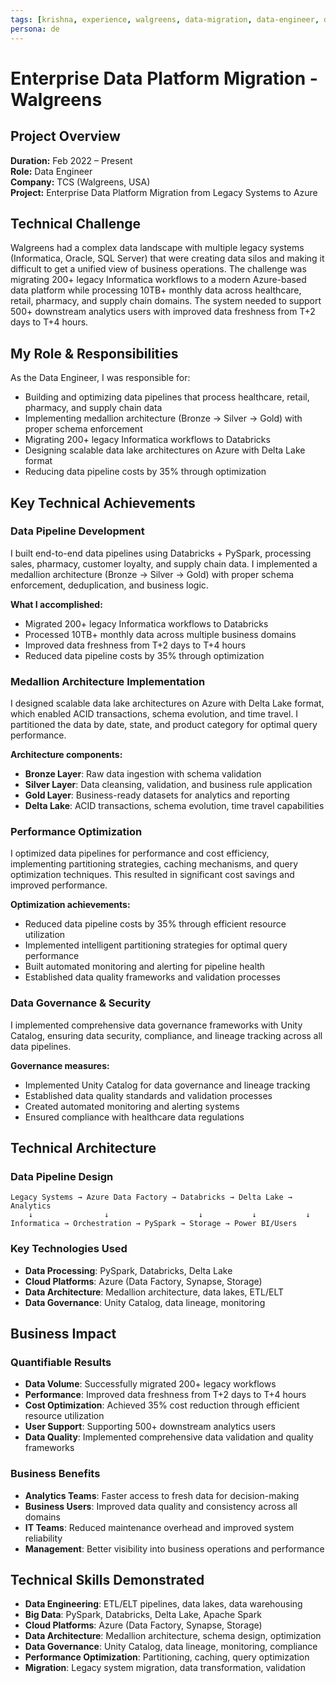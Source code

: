 ```yaml
---
tags: [krishna, experience, walgreens, data-migration, data-engineer, databricks, azure, pyspark]
persona: de
---
```


# Enterprise Data Platform Migration - Walgreens

## Project Overview

**Duration:** Feb 2022 – Present  
**Role:** Data Engineer  
**Company:** TCS (Walgreens, USA)  
**Project:** Enterprise Data Platform Migration from Legacy Systems to Azure

## Technical Challenge

Walgreens had a complex data landscape with multiple legacy systems (Informatica, Oracle, SQL Server) that were creating data silos and making it difficult to get a unified view of business operations. The challenge was migrating 200+ legacy Informatica workflows to a modern Azure-based data platform while processing 10TB+ monthly data across healthcare, retail, pharmacy, and supply chain domains. The system needed to support 500+ downstream analytics users with improved data freshness from T+2 days to T+4 hours.

## My Role & Responsibilities

As the Data Engineer, I was responsible for:
- Building and optimizing data pipelines that process healthcare, retail, pharmacy, and supply chain data
- Implementing medallion architecture (Bronze → Silver → Gold) with proper schema enforcement
- Migrating 200+ legacy Informatica workflows to Databricks
- Designing scalable data lake architectures on Azure with Delta Lake format
- Reducing data pipeline costs by 35% through optimization

## Key Technical Achievements

### Data Pipeline Development
I built end-to-end data pipelines using Databricks + PySpark, processing sales, pharmacy, customer loyalty, and supply chain data. I implemented a medallion architecture (Bronze → Silver → Gold) with proper schema enforcement, deduplication, and business logic.

**What I accomplished:**
- Migrated 200+ legacy Informatica workflows to Databricks
- Processed 10TB+ monthly data across multiple business domains
- Improved data freshness from T+2 days to T+4 hours
- Reduced data pipeline costs by 35% through optimization

### Medallion Architecture Implementation
I designed scalable data lake architectures on Azure with Delta Lake format, which enabled ACID transactions, schema evolution, and time travel. I partitioned the data by date, state, and product category for optimal query performance.

**Architecture components:**
- **Bronze Layer**: Raw data ingestion with schema validation
- **Silver Layer**: Data cleansing, validation, and business rule application
- **Gold Layer**: Business-ready datasets for analytics and reporting
- **Delta Lake**: ACID transactions, schema evolution, time travel capabilities

### Performance Optimization
I optimized data pipelines for performance and cost efficiency, implementing partitioning strategies, caching mechanisms, and query optimization techniques. This resulted in significant cost savings and improved performance.

**Optimization achievements:**
- Reduced data pipeline costs by 35% through efficient resource utilization
- Implemented intelligent partitioning strategies for optimal query performance
- Built automated monitoring and alerting for pipeline health
- Established data quality frameworks and validation processes

### Data Governance & Security
I implemented comprehensive data governance frameworks with Unity Catalog, ensuring data security, compliance, and lineage tracking across all data pipelines.

**Governance measures:**
- Implemented Unity Catalog for data governance and lineage tracking
- Established data quality standards and validation processes
- Created automated monitoring and alerting systems
- Ensured compliance with healthcare data regulations

## Technical Architecture

### Data Pipeline Design
```
Legacy Systems → Azure Data Factory → Databricks → Delta Lake → Analytics
    ↓                ↓                    ↓           ↓           ↓
Informatica → Orchestration → PySpark → Storage → Power BI/Users
```

### Key Technologies Used
- **Data Processing**: PySpark, Databricks, Delta Lake
- **Cloud Platforms**: Azure (Data Factory, Synapse, Storage)
- **Data Architecture**: Medallion architecture, data lakes, ETL/ELT
- **Data Governance**: Unity Catalog, data lineage, monitoring

## Business Impact

### Quantifiable Results
- **Data Volume**: Successfully migrated 200+ legacy workflows
- **Performance**: Improved data freshness from T+2 days to T+4 hours
- **Cost Optimization**: Achieved 35% cost reduction through efficient resource utilization
- **User Support**: Supporting 500+ downstream analytics users
- **Data Quality**: Implemented comprehensive data validation and quality frameworks

### Business Benefits
- **Analytics Teams**: Faster access to fresh data for decision-making
- **Business Users**: Improved data quality and consistency across all domains
- **IT Teams**: Reduced maintenance overhead and improved system reliability
- **Management**: Better visibility into business operations and performance

## Technical Skills Demonstrated

- **Data Engineering**: ETL/ELT pipelines, data lakes, data warehousing
- **Big Data**: PySpark, Databricks, Delta Lake, Apache Spark
- **Cloud Platforms**: Azure (Data Factory, Synapse, Storage)
- **Data Architecture**: Medallion architecture, schema design, optimization
- **Data Governance**: Unity Catalog, data lineage, monitoring, compliance
- **Performance Optimization**: Partitioning, caching, query optimization
- **Migration**: Legacy system migration, data transformation, validation
